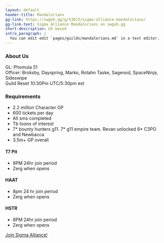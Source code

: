 ```yaml
---
layout: default
header-title: Mandalorians
gg-link: https://swgoh.gg/g/53613/sigma-alliance-mandalorians/
gg-link-text: Sigma Alliance Mandalorians on swgoh.gg
short-description: US based
intro_paragraph: |
  You can edit edit `pages/guilds/mandalorians.md` in a text editor.
---
```


### About Us

GL: Phomula 51 <br>
Officer: Broksby, Dayspring, Marko, Rotahn Taske, Sagenod, SpaceNinja, Sideswipe <br>
Guild Reset 10:30Pm UTC/5:30pm est

### Requirements

* 2.2 million Character GP
* 600 tickets per day
* All sms completed
* Tb toons of interest
* 7* bounty hunters g11. 7* g11 empire team. Revan unlocked 6* C3PO and Newbacca
* 3.5m+ GP overall


#### T7 Pit

* 8PM 24hr join period
* Zerg when opens

#### HAAT

* 8pm 24 hr join period
* Zerg when opens

#### HSTR

* 8PM 24hr join period
* Zerg when opens

[Join Sigma Alliance!](https://discord.gg/V33Kfaj)
